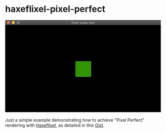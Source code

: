 # haxeflixel-pixel-perfect

![](example.gif)

Just a simple example demonstrating how to achieve "Pixel Perfect" rendering with [Haxeflixel](https://haxeflixel.com), as detailed in this [Gist](https://gist.github.com/AustinEast/108ec6601cf47389fdee81e0014cdc2a).
